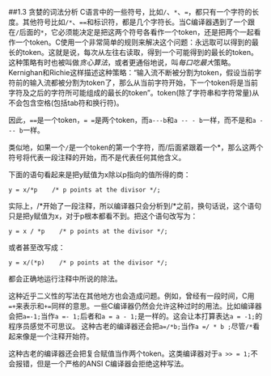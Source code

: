 ##1.3 贪婪的词法分析
C语言中的一些符号，比如`/`、`*`、`=`，都只有一个字符的长度。其他符号比如`/*`、`==`和标识符，都是几个字符长。当C编译器遇到了一个跟在`/`后面的`*`，它必须能决定是把这两个符号各看作一个token，还是把两个一起看作一个token。C使用一个非常简单的规则来解决这个问题：永远取可以得到的最长的token。这就是说，每次从左往右读取，得到一个可能得到的最长的token。这种策略有时也被叫做*贪心算法*，或者更通俗地说，叫*每口吃最大*策略。Kernighan和Richie这样描述这种策略：“输入流不断被分割为token，假设当前字符前的输入流都被分割为token了，那么从当前字符开始，下一个token将是当前字符及之后的字符所可能组成的最长的token”。token(除了字符串和字符常量)从不会包含空格(包括tab符和换行符)。

因此，`==`是一个token，`= =`是两个token，而`a---b`和`a -- - b`一样，而不是和`a - -- b`一样。

类似地，如果一个`/`是一个token的第一个字符，而/后面紧跟着一个*，那么这两个符号将代表一段注释的开始，而不是代表任何其他含义。

下面的语句看起来是把y赋值为x除以p指向的值所得的商：

    y = x/*p    /* p points at the divisor */;

实际上，/*开始了一段注释，所以编译器只会分析到/*之前，换句话说，这个语句只是把y赋值为x，对于p根本都看不到。把这个语句改写为：

    y = x / *p    /* p points at the divisor */;

或者甚至改写成：

    y = x/(*p)    /* p points at the divisor */;

都会正确地运行注释中所说的除法。

这种近乎二义性的写法在其他地方也会造成问题。例如，曾经有一段时间，C用`=+`来表示和`+=`同样的意思。一些C编译器仍然会允许这种过时的用法。比如编译器会把`a=-1;`当作`a =- 1;`后者和`a = a - 1;`是一样的。这会让本打算表达`a = -1;`的程序员感觉不可思议。
这种古老的编译器还会把`a=/*b;`当作`a =/ * b ;`尽管`/*`看起来像是一个注释开始符。

这种古老的编译器还会把复合赋值当作两个token。这类编译器对于`a >> = 1;`不会报错，但是一个严格的ANSI C编译器会拒绝这种写法。